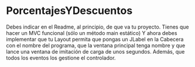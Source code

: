 # PorcentajesYDescuentos


Debes indicar en el Readme, al principio, de que va tu proyecto.
Tienes que hacer un MVC funcional (sólo un método main estático)
Y ahora debes implementar que tu Layout permita
que pongas un JLabel en la Cabecera con el nombre del programa,
que la ventana principal tenga nombre y
que lance una ventana de imitación de carga de unos segundos.
Además, que todos los eventos los gestione el controlador.
###
